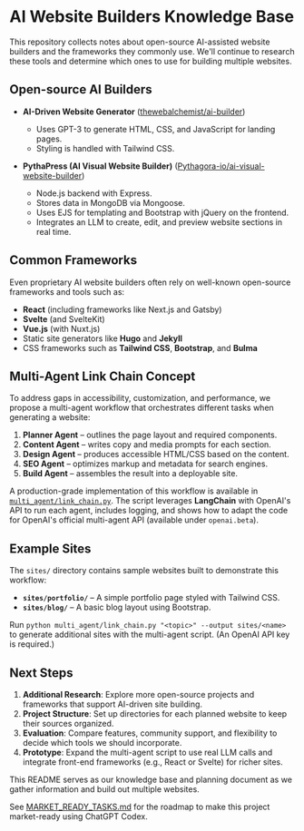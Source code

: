 # AI Website Builders Knowledge Base

This repository collects notes about open-source AI-assisted website builders and the frameworks they commonly use. We'll continue to research these tools and determine which ones to use for building multiple websites.

## Open-source AI Builders

- **AI-Driven Website Generator** ([thewebalchemist/ai-builder](https://github.com/thewebalchemist/ai-builder))
  - Uses GPT-3 to generate HTML, CSS, and JavaScript for landing pages.
  - Styling is handled with Tailwind CSS.

- **PythaPress (AI Visual Website Builder)** ([Pythagora-io/ai-visual-website-builder](https://github.com/Pythagora-io/ai-visual-website-builder))
  - Node.js backend with Express.
  - Stores data in MongoDB via Mongoose.
  - Uses EJS for templating and Bootstrap with jQuery on the frontend.
  - Integrates an LLM to create, edit, and preview website sections in real time.

## Common Frameworks

Even proprietary AI website builders often rely on well-known open-source frameworks and tools such as:

- **React** (including frameworks like Next.js and Gatsby)
- **Svelte** (and SvelteKit)
- **Vue.js** (with Nuxt.js)
- Static site generators like **Hugo** and **Jekyll**
- CSS frameworks such as **Tailwind CSS**, **Bootstrap**, and **Bulma**

## Multi-Agent Link Chain Concept

To address gaps in accessibility, customization, and performance, we propose a multi-agent workflow that orchestrates different tasks when generating a website:

1. **Planner Agent** – outlines the page layout and required components.
2. **Content Agent** – writes copy and media prompts for each section.
3. **Design Agent** – produces accessible HTML/CSS based on the content.
4. **SEO Agent** – optimizes markup and metadata for search engines.
5. **Build Agent** – assembles the result into a deployable site.

A production-grade implementation of this workflow is available in [`multi_agent/link_chain.py`](multi_agent/link_chain.py). The script leverages **LangChain** with OpenAI's API to run each agent, includes logging, and shows how to adapt the code for OpenAI's official multi-agent API (available under `openai.beta`).

## Example Sites

The `sites/` directory contains sample websites built to demonstrate this workflow:

- **`sites/portfolio/`** – A simple portfolio page styled with Tailwind CSS.
- **`sites/blog/`** – A basic blog layout using Bootstrap.

Run `python multi_agent/link_chain.py "<topic>" --output sites/<name>` to generate additional sites with the multi-agent script. (An OpenAI API key is required.)

## Next Steps

1. **Additional Research**: Explore more open-source projects and frameworks that support AI-driven site building.
2. **Project Structure**: Set up directories for each planned website to keep their sources organized.
3. **Evaluation**: Compare features, community support, and flexibility to decide which tools we should incorporate.
4. **Prototype**: Expand the multi-agent script to use real LLM calls and integrate front-end frameworks (e.g., React or Svelte) for richer sites.

This README serves as our knowledge base and planning document as we gather information and build out multiple websites.

See [MARKET_READY_TASKS.md](MARKET_READY_TASKS.md) for the roadmap to make this project market-ready using ChatGPT Codex.
